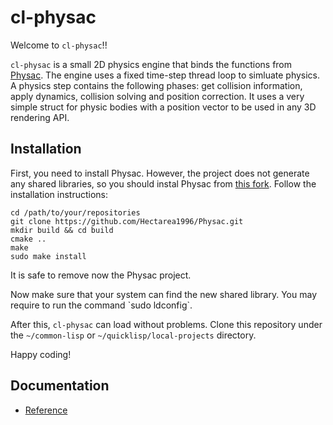<a id="header-adp-github-headertag627"></a>
# cl\-physac

Welcome to ``` cl-physac ```\!\!

``` cl-physac ``` is a small 2D physics engine that binds the functions from [Physac](https://github.com/victorfisac/Physac/tree/master)\. The engine uses a fixed time\-step thread loop to simluate physics\. A physics step contains the following phases\: get collision information\, apply dynamics\, collision solving and position correction\. It uses a very simple struct for physic bodies with a position vector to be used in any 3D rendering API\.

<a id="header-adp-github-headertag628"></a>
## Installation

First\, you need to install Physac\. However\, the project does not generate any shared libraries\, so you should instal Physac from [this fork](https://github.com/Hectarea1996/Physac)\. Follow the installation instructions\:

`````shell
cd /path/to/your/repositories
git clone https://github.com/Hectarea1996/Physac.git
mkdir build && cd build
cmake ..
make
sudo make install
`````

It is safe to remove now the Physac project\.

Now make sure that your system can find the new shared library\. You may require to run the command \`sudo ldconfig\`\.

After this\, ``` cl-physac ``` can load without problems\. Clone this repository under the ``` ~/common-lisp ``` or ``` ~/quicklisp/local-projects ``` directory\.

Happy coding\!


<a id="header-adp-github-headertag629"></a>
## Documentation

* [Reference](/docs/reference.md#header-adp-github-reference)
